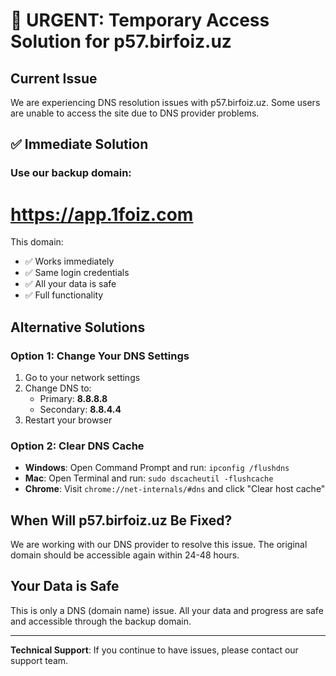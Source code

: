 # 🚨 URGENT: Temporary Access Solution for p57.birfoiz.uz

## Current Issue
We are experiencing DNS resolution issues with p57.birfoiz.uz. Some users are unable to access the site due to DNS provider problems.

## ✅ Immediate Solution

### Use our backup domain:
# **https://app.1foiz.com**

This domain:
- ✅ Works immediately
- ✅ Same login credentials
- ✅ All your data is safe
- ✅ Full functionality

## Alternative Solutions

### Option 1: Change Your DNS Settings
1. Go to your network settings
2. Change DNS to:
   - Primary: **8.8.8.8**
   - Secondary: **8.8.4.4**
3. Restart your browser

### Option 2: Clear DNS Cache
- **Windows**: Open Command Prompt and run: `ipconfig /flushdns`
- **Mac**: Open Terminal and run: `sudo dscacheutil -flushcache`
- **Chrome**: Visit `chrome://net-internals/#dns` and click "Clear host cache"

## When Will p57.birfoiz.uz Be Fixed?
We are working with our DNS provider to resolve this issue. The original domain should be accessible again within 24-48 hours.

## Your Data is Safe
This is only a DNS (domain name) issue. All your data and progress are safe and accessible through the backup domain.

---

**Technical Support**: If you continue to have issues, please contact our support team.